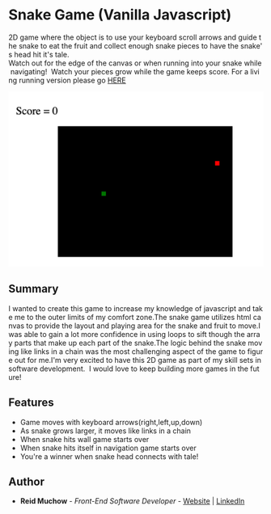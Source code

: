 # Snake Game (Vanilla Javascript)

2D game where the object is to use your keyboard scroll arrows and guide the snake to eat the fruit and collect enough snake pieces to have the snake's head hit it's tale. Watch out for the edge of the canvas or when running into your snake while navigating!  Watch your pieces grow while the game keeps score. For a living running version please go [HERE](https://ram071985.github.io/snake-game/) 

![GitHub](snake_game.png)

## Summary

I wanted to create this game to increase my knowledge of javascript and take me to the outer limits of my comfort zone.The snake game utilizes html canvas to provide the layout and playing area for the snake and fruit to move.I was able to gain a lot more confidence in using loops to sift though the array parts that make up each part of the snake.The logic behind the snake moving like links in a chain was the most challenging aspect of the game to figure out for me.I'm very excited to have this 2D game as part of my skill sets in software development.  I would love to keep building more games in the future!  

## Features

- Game moves with keyboard arrows(right,left,up,down)
- As snake grows larger, it moves like links in a chain
- When snake hits wall game starts over
- When snake hits itself in navigation game starts over
- You're a winner when snake head connects with tale!

## Author 

* **Reid Muchow** - *Front-End Software Developer* - [Website](https://www.reidmuchow.com) | [LinkedIn](https://www.linkedin.com/in/reidmuchow/)





